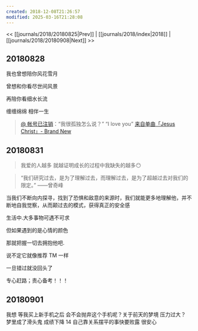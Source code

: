 ```yaml
---
created: 2018-12-08T21:26:57
modified: 2025-03-16T21:28:08
---
```


<< [[journals/2018/20180825|Prev]] | [[journals/2018/index|2018]] | [[journals/2018/20180908|Next]] >>

## 20180828

我也曾想陪你风花雪月

曾想和你看尽世间风景

再陪你看细水长流

缠缠绵绵 相伴一生

> [@ 帐号已注销](https://music.163.com/user/home?id=62301897)：“我很孤独怎么说？” “I love you”
> [来自单曲「Jesus Christ」- Brand New](https://music.163.com/song?id=16813471&commentId=142632897)

## 20180831

> 我爱的人越多
> 就越证明成长的过程中我缺失的越多😶

> “我们研究过去，是为了理解过去，而理解过去，是为了超越过去对我们的限定。”
> ——曾奇峰

当我们不断向内探寻，找到了恐惧和敌意的来源时，我们就能更多地理解他，并不断地自我觉察，从而颠过去的模式，获得真正的安全感

生活中.大多事物可遇不可求

但如果遇到的是心情的颜色

那就把握一切去拥抱他吧.

说不定它就像推荐 TM 一样

一旦错过就没回头了

专心赶路；责心备考！！！

## 20180901

我想 等我买上新手机之后 会不会抛弃这个手机呢？关于前天的梦境 压力过大？ 梦里成了滑头鬼 成绩下降 14 自己靠关系摆平的事快要败露 很安心
